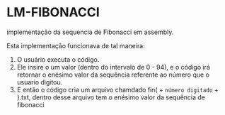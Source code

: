 # LM-FIBONACCI
implementação da sequencia de Fibonacci em assembly.

Esta implementação funcionava de tal maneira:

1. O usuário executa o código.
2. Ele insire o um valor (dentro do intervalo de 0 - 94), e o código irá retornar o enésimo valor da sequência referente ao número que o usuario digitou.
3. E então o código cria um arquivo chamdado fin( + ``número digitado`` + ).txt, dentro desse arquivo tem o enésimo valor da sequência de fibonacci
